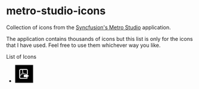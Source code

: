 # metro-studio-icons
Collection of icons from the [Syncfusion's Metro Studio](https://www.syncfusion.com/downloads/metrostudio) application.

The application contains thousands of icons but this list is only for the icons that I have used. Feel free to use them whichever way you like.

List of Icons

* ![sf-icon-pdf-export](https://github.com/andy01pr/metro-studio-icons/blob/main/icons/PDF-Export.png "PDF Export")
